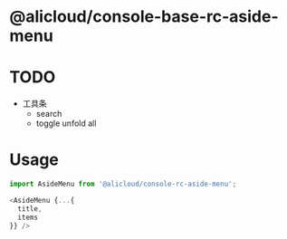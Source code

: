 @alicloud/console-base-rc-aside-menu
===

# TODO

* 工具条
  - search
  - toggle unfold all

# Usage

```js
import AsideMenu from '@alicloud/console-rc-aside-menu';

<AsideMenu {...{
  title,
  items
}} />
```

